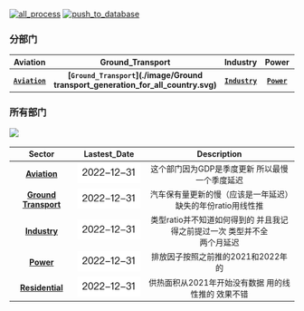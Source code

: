 [![all_process](https://github.com/KowComical/CM_China_Database/actions/workflows/all_process.yml/badge.svg)](https://github.com/KowComical/CM_China_Database/actions/workflows/all_process.yml)
[![push_to_database](https://github.com/KowComical/CM_China_Database/actions/workflows/push_to_others.yml/badge.svg)](https://github.com/KowComical/CM_China_Database/actions/workflows/push_to_others.yml)

### 分部门
|Aviation|Ground_Transport|Industry|Power|Residential|
|:-:|:-:|:-:|:-:|:-:|
|**[`Aviation`](./image/Aviation_generation_for_all_country.svg)**|**[`Ground_Transport`](./image/Ground transport_generation_for_all_country.svg)**|**[`Industry`](./image/Industry_generation_for_all_country.svg)**|**[`Power`](./image/Power_generation_for_all_country.svg)**|**[`Residential`](./image/Residential_generation_for_all_country.svg)**|

### 所有部门
<img src='./image/Total_generation_for_all_country.svg'>


|Sector|Lastest_Date|Description|
|:-:|:-:|:-:|
|**[Aviation](./data/Aviation/)**|![](./image/updated/Aviation.png)|这个部门因为GDP是季度更新 所以最慢 一个季度延迟|
|**[Ground Transport](./data/Ground_Transport/)**|![](./image/updated/Ground_Transport.png)|汽车保有量更新的慢（应该是一年延迟）缺失的年份ratio用线性推|
|**[Industry](./data/Industry/)**|![](./image/updated/Industry.png)|类型ratio并不知道如何得到的 并且我记得之前提过一次 类型并不全<br>两个月延迟|
|**[Power](./data/Power/)**|![](./image/updated/Power.png)|排放因子按照之前推的2021和2022年的|
|**[Residential](./data/Residential/)**|![](./image/updated/Residential.png)|供热面积从2021年开始没有数据 用的线性推的 效果不错|
